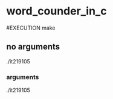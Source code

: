 # word_counder_in_c
#EXECUTION
make
## no arguments
./it219105 
### arguments
./it219105 <directory>
